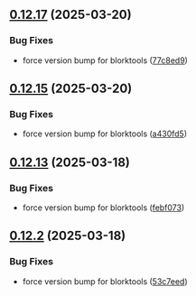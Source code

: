 ## [0.12.17](https://github.com/littlecarlito/threejs_site/compare/v0.12.16...v0.12.17) (2025-03-20)


### Bug Fixes

* force version bump for blorktools ([77c8ed9](https://github.com/littlecarlito/threejs_site/commit/77c8ed9ca3e3508f4d5800996db13212644d3c5f))

## [0.12.15](https://github.com/littlecarlito/threejs_site/compare/v0.12.14...v0.12.15) (2025-03-20)


### Bug Fixes

* force version bump for blorktools ([a430fd5](https://github.com/littlecarlito/threejs_site/commit/a430fd5c0cc9adad5fec7b4bf81fb2622c14653f))

## [0.12.13](https://github.com/littlecarlito/threejs_site/compare/v0.12.12...v0.12.13) (2025-03-18)


### Bug Fixes

* force version bump for blorktools ([febf073](https://github.com/littlecarlito/threejs_site/commit/febf0732cce3e517c201abd165dce8c88cb788d9))

## [0.12.2](https://github.com/littlecarlito/threejs_site/compare/v0.12.1...v0.12.2) (2025-03-18)


### Bug Fixes

* force version bump for blorktools ([53c7eed](https://github.com/littlecarlito/threejs_site/commit/53c7eedb42587bb900e7a000401eef348c8ee122))
